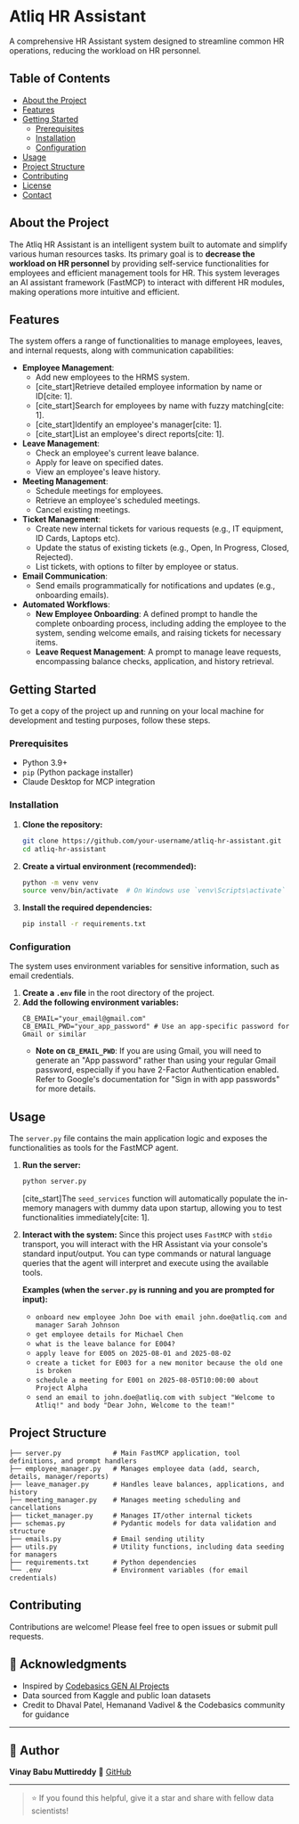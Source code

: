 # Atliq HR Assistant

A comprehensive HR Assistant system designed to streamline common HR operations, reducing the workload on HR personnel.

## Table of Contents

  * [About the Project](https://www.google.com/search?q=%23about-the-project)
  * [Features](https://www.google.com/search?q=%23features)
  * [Getting Started](https://www.google.com/search?q=%23getting-started)
      * [Prerequisites](https://www.google.com/search?q=%23prerequisites)
      * [Installation](https://www.google.com/search?q=%23installation)
      * [Configuration](https://www.google.com/search?q=%23configuration)
  * [Usage](https://www.google.com/search?q=%23usage)
  * [Project Structure](https://www.google.com/search?q=%23project-structure)
  * [Contributing](https://www.google.com/search?q=%23contributing)
  * [License](https://www.google.com/search?q=%23license)
  * [Contact](https://www.google.com/search?q=%23contact)

## About the Project

The Atliq HR Assistant is an intelligent system built to automate and simplify various human resources tasks. Its primary goal is to **decrease the workload on HR personnel** by providing self-service functionalities for employees and efficient management tools for HR. This system leverages an AI assistant framework (FastMCP) to interact with different HR modules, making operations more intuitive and efficient.

## Features

The system offers a range of functionalities to manage employees, leaves, and internal requests, along with communication capabilities:

  * **Employee Management**:
      * Add new employees to the HRMS system.
      * [cite\_start]Retrieve detailed employee information by name or ID[cite: 1].
      * [cite\_start]Search for employees by name with fuzzy matching[cite: 1].
      * [cite\_start]Identify an employee's manager[cite: 1].
      * [cite\_start]List an employee's direct reports[cite: 1].
  * **Leave Management**:
      * Check an employee's current leave balance.
      * Apply for leave on specified dates.
      * View an employee's leave history.
  * **Meeting Management**:
      * Schedule meetings for employees.
      * Retrieve an employee's scheduled meetings.
      * Cancel existing meetings.
  * **Ticket Management**:
      * Create new internal tickets for various requests (e.g., IT equipment, ID Cards, Laptops etc).
      * Update the status of existing tickets (e.g., Open, In Progress, Closed, Rejected).
      * List tickets, with options to filter by employee or status.
  * **Email Communication**:
      * Send emails programmatically for notifications and updates (e.g., onboarding emails).
  * **Automated Workflows**:
      * **New Employee Onboarding**: A defined prompt to handle the complete onboarding process, including adding the employee to the system, sending welcome emails, and raising tickets for necessary items.
      * **Leave Request Management**: A prompt to manage leave requests, encompassing balance checks, application, and history retrieval.

## Getting Started

To get a copy of the project up and running on your local machine for development and testing purposes, follow these steps.

### Prerequisites

  * Python 3.9+
  * `pip` (Python package installer)
  * Claude Desktop for MCP integration

### Installation

1.  **Clone the repository:**
    ```bash
    git clone https://github.com/your-username/atliq-hr-assistant.git
    cd atliq-hr-assistant
    ```
2.  **Create a virtual environment (recommended):**
    ```bash
    python -m venv venv
    source venv/bin/activate  # On Windows use `venv\Scripts\activate`
    ```
3.  **Install the required dependencies:**
    ```bash
    pip install -r requirements.txt
    ```

### Configuration

The system uses environment variables for sensitive information, such as email credentials.

1.  **Create a `.env` file** in the root directory of the project.
2.  **Add the following environment variables:**
    ```
    CB_EMAIL="your_email@gmail.com"
    CB_EMAIL_PWD="your_app_password" # Use an app-specific password for Gmail or similar
    ```
      * **Note on `CB_EMAIL_PWD`**: If you are using Gmail, you will need to generate an "App password" rather than using your regular Gmail password, especially if you have 2-Factor Authentication enabled. Refer to Google's documentation for "Sign in with app passwords" for more details.

## Usage

The `server.py` file contains the main application logic and exposes the functionalities as tools for the FastMCP agent.

1.  **Run the server:**

    ```bash
    python server.py
    ```

    [cite\_start]The `seed_services` function will automatically populate the in-memory managers with dummy data upon startup, allowing you to test functionalities immediately[cite: 1].

2.  **Interact with the system:**
    Since this project uses `FastMCP` with `stdio` transport, you will interact with the HR Assistant via your console's standard input/output. You can type commands or natural language queries that the agent will interpret and execute using the available tools.

    **Examples (when the `server.py` is running and you are prompted for input):**

      * `onboard new employee John Doe with email john.doe@atliq.com and manager Sarah Johnson`
      * `get employee details for Michael Chen`
      * `what is the leave balance for E004?`
      * `apply leave for E005 on 2025-08-01 and 2025-08-02`
      * `create a ticket for E003 for a new monitor because the old one is broken`
      * `schedule a meeting for E001 on 2025-08-05T10:00:00 about Project Alpha`
      * `send an email to john.doe@atliq.com with subject "Welcome to Atliq!" and body "Dear John, Welcome to the team!"`

## Project Structure

```
├── server.py             # Main FastMCP application, tool definitions, and prompt handlers
├── employee_manager.py   # Manages employee data (add, search, details, manager/reports)
├── leave_manager.py      # Handles leave balances, applications, and history
├── meeting_manager.py    # Manages meeting scheduling and cancellations
├── ticket_manager.py     # Manages IT/other internal tickets
├── schemas.py            # Pydantic models for data validation and structure
├── emails.py             # Email sending utility
├── utils.py              # Utility functions, including data seeding for managers
├── requirements.txt      # Python dependencies
└── .env                  # Environment variables (for email credentials)
```

## Contributing

Contributions are welcome\! Please feel free to open issues or submit pull requests.



## 🙌 Acknowledgments

* Inspired by [Codebasics GEN AI Projects](https://github.com/codebasics/)
* Data sourced from Kaggle and public loan datasets
* Credit to Dhaval Patel, Hemanand Vadivel & the Codebasics community for guidance

---

## 👤 Author

**Vinay Babu Muttireddy**
🔗 [GitHub](https://github.com/vinaybabu2112)

---

> ⭐ If you found this helpful, give it a star and share with fellow data scientists!
